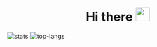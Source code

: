 <h1 align="center">Hi there
<img src="https://github.com/blackcater/blackcater/raw/main/images/Hi.gif" height="32"/></h1>

![stats](https://github-readme-stats.vercel.app/api?username=Andrey-Kugubaev&show_icons=true&count_private=true&theme=vision-friendly-dark&hide_title=true)
![top-langs](https://github-readme-stats.vercel.app/api/top-langs/?username=Andrey-Kugubaev&theme=vision-friendly-dark&layout=compact&hide_title=true&card_width=445&hide=javascript,css,html&langs_count=10)
